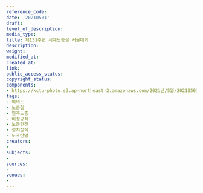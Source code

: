 ```yaml
---
reference_code: 
date: '20210501'
draft: 
level_of_description: 
media_type: 
title: 제131주년 세계노동절 서울대회
description: 
weight: 
modified_at: 
created_at: 
link: 
public_access_status: 
copyright_status: 
components:
- https://kctu-photo.s3.ap-northeast-2.amazonaws.com/2021년/5월/20210501-제131주년+세계노동절+서울대회_여의도_노동절_민주노총_비정규직_노동안전_정치정책_노조탄압/_1DX0304.jpg
tags:
- 여의도
- 노동절
- 민주노총
- 비정규직
- 노동안전
- 정치정책
- 노조탄압
creators:
- 
subjects:
- 
sources:
- 
venues:
- 
---
```

